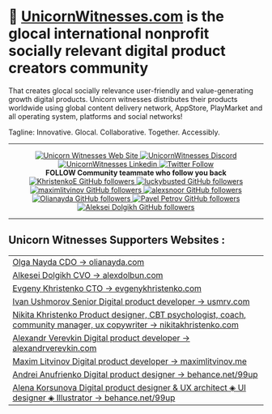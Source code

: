 <h1>🦄 <a href="https://unicornwitnesses.com?utm_content=
unicornwitnessesgithubhead&utm_medium=social&utm_source=github.com" target="_blank">UnicornWitnesses.com<a/> is the glocal international nonprofit socially relevant digital product creators community </h1>


That creates glocal socially relevance user-friendly and value-generating growth digital products. Unicorn witnesses distributes their products worldwide using global content delivery network, AppStore, PlayMarket and all operating system, platforms and social networks!

Tagline: Innovative. Glocal. Collaborative. Together. Accessibly.

---

<p align="center">
  <a href="https://unicornwitnesses.com" target="_blank">
    <img alt="Unicorn Witnesses Web Site" src="https://img.shields.io/badge/WWW%20of%20Unicorn%20Witnesses-FF6719?style=for-the-badge&logo=substack&logoColor=white">
   <a/>
  <a href="https://discord.gg/hKQc8SX9zP" target="_blank">
    <img alt="UnicornWitnesses Discord" src="https://img.shields.io/discord/826069747179061260?logo=discord&logoColor=white&style=for-the-badge">
   <a/>
  <a href="https://www.linkedin.com/company/unicornwitnesses" target="_blank">
    <img alt="UnicornWitnesses Linkedin" src="https://img.shields.io/badge/LinkedIn-0077B5?style=for-the-badge&logo=linkedin&logoColor=white">
  <a/>
  <a href="https://twitter.com/UnicornWitness" target="_blank">
    <img alt="Twitter Follow" src="https://img.shields.io/twitter/follow/UnicornWitness?color=blue&label=FOLLOW%20US&logo=twitter&style=for-the-badge">
  <a/>
    </br>
  <strong> FOLLOW Community teammate who follow you back  </strong>
 </br>
  <a href="https://github.com/KhristenkoE" target="_blank">
    <img alt="KhristenkoE GitHub followers" src="https://img.shields.io/github/followers/KhristenkoE?label=FOLLOW%20KhristenkoE&logo=github&style=for-the-badge">
  <a/>
  <a href="https://github.com/luckybusted" target="_blank">
    <img alt="luckybusted GitHub followers" src="https://img.shields.io/github/followers/luckybusted?label=FOLLOW%20luckybusted&logo=github&style=for-the-badge">
  <a/>
  <a href="https://github.com/maximlitvinov" target="_blank">
    <img alt="maximlitvinov GitHub followers" src="https://img.shields.io/github/followers/maximlitvinov?label=FOLLOW%20MaximLitvinov&logo=github&style=for-the-badge">
  <a/>
  <a href="https://github.com/alexsnoor" target="_blank">
    <img alt="alexsnoor GitHub followers" src="https://img.shields.io/github/followers/alexsnoor?label=FOLLOW%20AlexVerevkin&logo=github&style=for-the-badge">
  <a/>
  <a href="https://github.com/Olianayda" target="_blank">
    <img alt="Olianayda GitHub followers" src="https://img.shields.io/github/followers/Olianayda?label=FOLLOW%20OliaNayda&logo=github&style=for-the-badge">
  <a/>
  <a href="https://github.com/HakasLepehen" target="_blank">
    <img alt="Pavel Petrov GitHub followers" src="https://img.shields.io/github/followers/HakasLepehen?label=FOLLOW%20Pavel%20Petrov&logo=github&style=for-the-badge">
  <a/>
	<a href="https://github.com/alexdolbun" target="_blank">
    <img alt="Aleksei Dolgikh GitHub followers" src="https://img.shields.io/github/followers/alexdolbun?label=FOLLOW%20Aleksei%20Dolgikh&logo=github&style=for-the-badge">
  <a/>
</p>

---

## Unicorn Witnesses Supporters Websites :
<table align="center" cellspacing="0" cellpadding="0" border="0">
   <tr>
    <td>
		<a href="https://olianayda.com?utm_content=
unicornwitnessesgithub&utm_medium=social&utm_source=github.com" target="_blank">Olga Nayda CDO -> olianayda.com</a>
			</td>
   </tr>
		<tr>
    <td>
		<a href="https://alexdolbun.com?utm_content=
unicornwitnessesgithub&utm_medium=social&utm_source=github.com" target="_blank">Alkesei Dolgikh CVO -> alexdolbun.com</a>
			</td>
   </tr>
	<tr>
    <td>
		<a href="https://evgenykhristenko.com?utm_content=
unicornwitnessesgithub&utm_medium=social&utm_source=github.com" target="_blank">Evgeny Khristenko CTO -> evgenykhristenko.com</a>
			</td>
   </tr>
	<tr>
    <td>
		<a href="https://usmrv.com?utm_content=
unicornwitnessesgithub&utm_medium=social&utm_source=github.com" target="_blank">Ivan Ushmorov Senior Digital product developer -> usmrv.com</a>
			</td>
   </tr>
	<tr>
    <td>
		<a href="https://nikitakhristenko.com?utm_content=
unicornwitnessesgithub&utm_medium=social&utm_source=github.com" target="_blank">Nikita Khristenko Product designer, CBT psychologist, coach, community manager, ux copywriter -> nikitakhristenko.com</a>
    </td>
   </tr>
			<tr>
    <td>
		<a href="https://alexandrverevkin.com?utm_content=
unicornwitnessesgithub&utm_medium=social&utm_source=github.com" target="_blank">Alexandr Verevkin Digital product developer -> alexandrverevkin.com</a>
			</td>
   </tr>
			<tr>
    <td>
		<a href="https://maximlitvinov.me?utm_content=
unicornwitnessesgithub&utm_medium=social&utm_source=github.com" target="_blank">Maxim Litvinov Digital product developer -> maximlitvinov.me</a>
			</td>
   </tr>
	<tr>
    <td>
		<a href="https://www.behance.net/99up" target="_blank">Andrei Anufrienko Digital product designer -> behance.net/99up</a>
			</td>
   </tr>
	<tr>
    <td>
		<a href="https://www.behance.net/alyoniko" target="_blank">Alena Korsunova Digital product designer & UX architect ◈ UI designer ◈ Illustrator -> behance.net/99up</a>
			</td>
   </tr>
</table>
